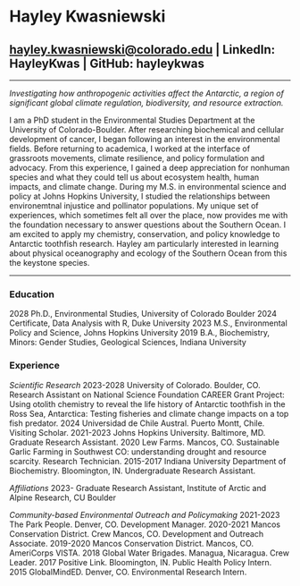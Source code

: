 # Hayley Kwasniewski
## hayley.kwasniewski@colorado.edu | LinkedIn: HayleyKwas | GitHub: hayleykwas
***
*Investigating how anthropogenic activities affect the Antarctic, a region of significant global climate regulation, biodiversity, and resource extraction.*

I am a PhD student in the Environmental Studies Department at the University of Colorado-Boulder. After researching biochemical and cellular development of cancer, I began following an interest in the environmental fields. Before returning to academica, I worked at the interface of grassroots movements, climate resilience, and policy formulation and advocacy. From this experience, I gained a deep appreciation for nonhuman species and what they could tell us about ecosystem health, human impacts, and climate change. During my M.S. in environmental science and policy at Johns Hopkins University, I studied the relationships between environemtnal injustice and pollinator populations. My unique set of experiences, which sometimes felt all over the place, now provides me with the foundation necessary to answer questions about the Southern Ocean. I am excited to apply my chemistry, conservation, and policy knowledge to Antarctic toothfish research. Hayley am particularly interested in learning about physical oceanography and ecology of the Southern Ocean from this the keystone species.

***
### Education
2028		Ph.D., Environmental Studies, University of Colorado Boulder
2024		Certificate, Data Analysis with R, Duke University
2023		M.S., Environmental Policy and Science, Johns Hopkins University
2019		B.A., Biochemistry, Minors: Gender Studies, Geological Sciences, Indiana University

### Experience
*Scientific Research*
2023-2028	   University of Colorado. Boulder, CO. Research Assistant on National Science Foundation CAREER Grant Project:                  Using otolith chemistry to reveal the life history of Antarctic toothfish in the Ross Sea, Antarctica: Testing                fisheries and climate change impacts on a top fish predator. 
2024	       Universidad de Chile Austral. Puerto Montt, Chile. Visiting Scholar.
2021-2023    Johns Hopkins University. Baltimore, MD. Graduate Research Assistant. 
2020	       Lew Farms. Mancos, CO. Sustainable Garlic Farming in Southwest CO: understanding drought and resource scarcity.               Research Technician.
2015-2017	   Indiana University Department of Biochemistry. Bloomington, IN. Undergraduate Research Assistant.

*Affiliations*
2023-	       Graduate Research Assistant, Institute of Arctic and Alpine Research, CU Boulder

*Community-based Environmental Outreach and Policymaking*
2021-2023	   The Park People. Denver, CO. Development Manager.
2020-2021	   Mancos Conservation District. Crew Mancos, CO. Development and Outreach Associate.
2019-2020	   Mancos Conservation District. Mancos, CO. AmeriCorps VISTA.
2018		     Global Water Brigades. Managua, Nicaragua. Crew Leader. 
2017	       Positive Link. Bloomington, IN. Public Health Policy Intern.
2015	       GlobalMindED. Denver, CO. Environmental Research Intern.





